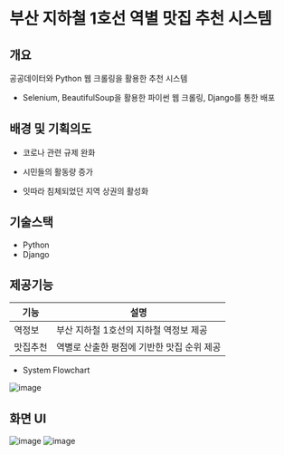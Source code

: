 # 부산 지하철 1호선 역별 맛집 추천 시스템
## 개요
공공데이터와 Python 웹 크롤링을 활용한 추천 시스템
- Selenium, BeautifulSoup을 활용한 파이썬 웹 크롤링, Django를 통한 배포

## 배경 및 기획의도
- 코로나 관련 규제 완화
- 시민들의 활동량 증가


- 잇따라 침체되었던 지역 상권의 활성화

## 기술스택
- Python
- Django

## 제공기능
|기능|설명|
|---|---|
|역정보|부산 지하철 1호선의 지하철 역정보 제공|
|맛집추천|역별로 산출한 평점에 기반한 맛집 순위 제공|


- System Flowchart

![image](https://user-images.githubusercontent.com/77480122/209511409-c96943a0-e101-47b2-8dbe-cf432f465d00.png)

## 화면 UI
![image](https://user-images.githubusercontent.com/77480122/227095473-4c645b48-7642-43ef-9368-97db894cfef8.png)
![image](https://user-images.githubusercontent.com/77480122/227095276-47b7b2e2-ab86-4c70-bdc9-3eae183c345c.png)

